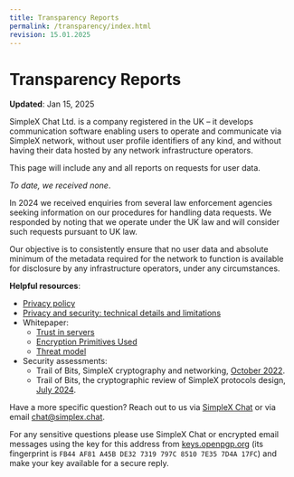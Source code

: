 ```yaml
---
title: Transparency Reports
permalink: /transparency/index.html
revision: 15.01.2025
---
```


# Transparency Reports

**Updated**: Jan 15, 2025

SimpleX Chat Ltd. is a company registered in the UK – it develops communication software enabling users to operate and communicate via SimpleX network, without user profile identifiers of any kind, and without having their data hosted by any network infrastructure operators.

This page will include any and all reports on requests for user data.

*To date, we received none*.

In 2024 we received enquiries from several law enforcement agencies seeking information on our procedures for handling data requests. We responded by noting that we operate under the UK law and will consider such requests pursuant to UK law.

Our objective is to consistently ensure that no user data and absolute minimum of the metadata required for the network to function is available for disclosure by any infrastructure operators, under any circumstances.

**Helpful resources**:
- [Privacy policy](/PRIVACY.md)
- [Privacy and security: technical details and limitations](https://github.com/simplex-chat/simplex-chat/blob/stable/README.md#privacy-and-security-technical-details-and-limitations)
- Whitepaper:
  - [Trust in servers](https://github.com/simplex-chat/simplexmq/blob/stable/protocol/overview-tjr.md#trust-in-servers)
  - [Encryption Primitives Used](https://github.com/simplex-chat/simplexmq/blob/stable/protocol/overview-tjr.md#encryption-primitives-used)
  - [Threat model](https://github.com/simplex-chat/simplexmq/blob/stable/protocol/overview-tjr.md#threat-model)
- Security assessments:
  - Trail of Bits, SimpleX cryptography and networking, [October 2022](../blog/20221108-simplex-chat-v4.2-security-audit-new-website.md).
  - Trail of Bits, the cryptographic review of SimpleX protocols design, [July 2024](../blog/20241014-simplex-network-v6-1-security-review-better-calls-user-experience.md).

Have a more specific question? Reach out to us via [SimpleX Chat](https://simplex.chat/contact#/?v=1&smp=smp%3A%2F%2FPQUV2eL0t7OStZOoAsPEV2QYWt4-xilbakvGUGOItUo%3D%40smp6.simplex.im%2FK1rslx-m5bpXVIdMZg9NLUZ_8JBm8xTt%23%2F%3Fv%3D1%26dh%3DMCowBQYDK2VuAyEALDeVe-sG8mRY22LsXlPgiwTNs9dbiLrNuA7f3ZMAJ2w%253D%26srv%3Dbylepyau3ty4czmn77q4fglvperknl4bi2eb2fdy2bh4jxtf32kf73yd.onion) or via email [chat@simplex.chat](mailto:chat@simplex.chat).

For any sensitive questions please use SimpleX Chat or encrypted email messages using the key for this address from [keys.openpgp.org](https://keys.openpgp.org/search?q=chat%40simplex.chat) (its fingerprint is `FB44 AF81 A45B DE32 7319 797C 8510 7E35 7D4A 17FC`) and make your key available for a secure reply.
